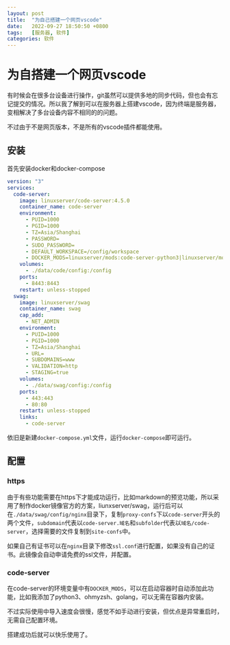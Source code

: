 ```yaml
---
layout: post
title:  "为自己搭建一个网页vscode"
date:   2022-09-27 18:50:50 +0800
tags:   [服务器, 软件]
categories: 软件
---
```


# 为自搭建一个网页vscode

有时候会在很多台设备进行操作，git虽然可以提供多地的同步代码，但也会有忘记提交的情况。所以我了解到可以在服务器上搭建vscode，因为终端是服务器，变相解决了多台设备内容不相同的的问题。

不过由于不是网页版本，不是所有的vscode插件都能使用。

## 安装

首先安装docker和docker-compose

```yml
version: "3"
services:
  code-server:
    image: linuxserver/code-server:4.5.0
    container_name: code-server
    environment:
      - PUID=1000
      - PGID=1000
      - TZ=Asia/Shanghai
      - PASSWORD=
      - SUDO_PASSWORD=
      - DEFAULT_WORKSPACE=/config/workspace
      - DOCKER_MODS=linuxserver/mods:code-server-python3|linuxserver/mods:code-server-zsh|linuxserver/mods:code-server-golang-1.18
    volumes:
      - ./data/code/config:/config
    ports:
      - 8443:8443
    restart: unless-stopped
  swag:
    image: linuxserver/swag
    container_name: swag
    cap_add:
      - NET_ADMIN
    environment:
      - PUID=1000
      - PGID=1000
      - TZ=Asia/Shanghai
      - URL=
      - SUBDOMAINS=www
      - VALIDATION=http
      - STAGING=true
    volumes:
      - ./data/swag/config:/config
    ports:
      - 443:443
      - 80:80
    restart: unless-stopped
    links:
      - code-server
```

依旧是新建`docker-compose.yml`文件，运行`docker-compose`即可运行。

## 配置

### https

由于有些功能需要在https下才能成功运行，比如markdown的预览功能，所以采用了制作docker镜像官方的方案，liunxserver/swag，运行后可以在`./data/swag/config/nginx`目录下，复制`proxy-confs`下以`code-server`开头的两个文件，`subdomain`代表以`code-server.域名`和`subfolder`代表以`域名/code-server`，选择需要的文件复制到`site-confs`中。

如果自己有证书可以在`nginx`目录下修改`ssl.conf`进行配置，如果没有自己的证书。此镜像会自动申请免费的ssl文件，并配置。

### code-server

在code-server的环境变量中有`DOCKER_MODS`，可以在启动容器时自动添加此功能，比如我添加了python3、ohmyzsh、golang，可以无需在容器内安装。

不过实际使用中导入速度会很慢，感觉不如手动进行安装，但优点是异常重启时，无需自己配置环境。


搭建成功后就可以快乐使用了。